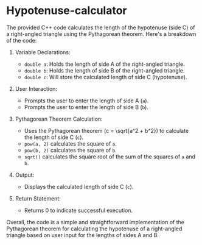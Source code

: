 # Hypotenuse-calculator
The provided C++ code calculates the length of the hypotenuse (side C) of a right-angled triangle using the Pythagorean theorem. Here's a breakdown of the code:

1. Variable Declarations:
   - `double a`: Holds the length of side A of the right-angled triangle.
   - `double b`: Holds the length of side B of the right-angled triangle.
   - `double c`: Will store the calculated length of side C (hypotenuse).

2. User Interaction:
   - Prompts the user to enter the length of side A (`a`).
   - Prompts the user to enter the length of side B (`b`).

3. Pythagorean Theorem Calculation:
   - Uses the Pythagorean theorem \(c = \sqrt{a^2 + b^2}\) to calculate the length of side C (`c`).
   - `pow(a, 2)` calculates the square of `a`.
   - `pow(b, 2)` calculates the square of `b`.
   - `sqrt()` calculates the square root of the sum of the squares of `a` and `b`.

4. Output:
   - Displays the calculated length of side C (`c`).

5. Return Statement:
   - Returns 0 to indicate successful execution.

Overall, the code is a simple and straightforward implementation of the Pythagorean theorem for calculating the hypotenuse of a right-angled triangle based on user input for the lengths of sides A and B.
